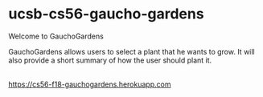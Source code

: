 # ucsb-cs56-gaucho-gardens
Welcome to GauchoGardens

GauchoGardens allows users to select a plant that he wants to grow. It will also provide a short summary of how the user should plant it.

<br> https://cs56-f18-gauchogardens.herokuapp.com

